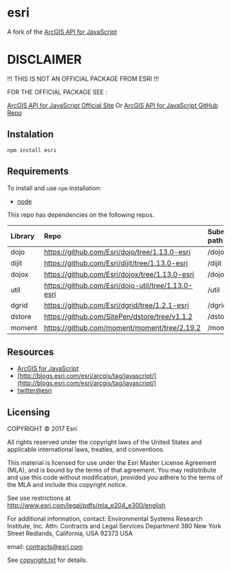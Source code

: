 # esri

A fork of the [ArcGIS API for JavaScript](https://developers.arcgis.com/javascript/)

# DISCLAIMER

!!! THIS IS NOT AN OFFICIAL PACKAGE FROM ESRI !!!

FOR THE OFFICIAL PACKAGE SEE :

[ArcGIS API for JavaScript Official Site](https://developers.arcgis.com/javascript/)
Or
[ArcGIS API for JavaScript GitHub Repo](https://github.com/Esri/arcgis-js-api)

## Instalation

`npm install esri`

## Requirements

To install and use `npm` installation:

* [node](http://nodejs.org/)

This repo has dependencies on the following repos.

| Library | Repo | Submodule path |
| :------ |:---- |:-------------- |
| dojo  | https://github.com/Esri/dojo/tree/1.13.0-esri   | /dojo |
| dijit | https://github.com/Esri/dijit/tree/1.13.0-esri  | /dijit |
| dojox | https://github.com/Esri/dojox/tree/1.13.0-esri  | /dojox |
| util | https://github.com/Esri/dojo-util/tree/1.13.0-esri    | /util |
| dgrid | https://github.com/Esri/dgrid/tree/1.2.1-esri  | /dgrid |
| dstore | https://github.com/SitePen/dstore/tree/v1.1.2 | /dstore |
| moment | https://github.com/moment/moment/tree/2.19.2 | /moment |

## Resources

* [ArcGIS for JavaScript](https://developers.arcgis.com/javascript/)
* [http://blogs.esri.com/esri/arcgis/tag/javascript/](http://blogs.esri.com/esri/arcgis/tag/javascript/)
* [twitter@esri](http://twitter.com/esri)


## Licensing
COPYRIGHT © 2017 Esri

All rights reserved under the copyright laws of the United States
and applicable international laws, treaties, and conventions.

This material is licensed for use under the Esri Master License
Agreement (MLA), and is bound by the terms of that agreement.
You may redistribute and use this code without modification,
provided you adhere to the terms of the MLA and include this
copyright notice.

See use restrictions at http://www.esri.com/legal/pdfs/mla_e204_e300/english

For additional information, contact:
Environmental Systems Research Institute, Inc.
Attn: Contracts and Legal Services Department
380 New York Street
Redlands, California, USA 92373
USA

email: contracts@esri.com

See [copyright.txt](copyright.txt) for details.

